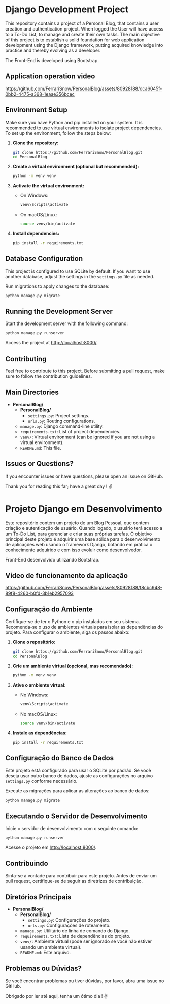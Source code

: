 # Django Development Project

This repository contains a project of a Personal Blog, that contains a user creation and authentication project. When logged the User will have access to a To-Do List, to manage and create their own tasks. The main objective of this project is to establish a solid foundation for web application development using the Django framework, putting acquired knowledge into practice and thereby evolving as a developer.

The Front-End is developed using Bootstrap.

## Application operation video


https://github.com/FerrariSnow/PersonalBlog/assets/80928188/dca6045f-0bb2-4475-a368-1eaae356bcec


## Environment Setup

Make sure you have Python and pip installed on your system. It is recommended to use virtual environments to isolate project dependencies. To set up the environment, follow the steps below:

1. **Clone the repository:**
   ```bash
   git clone https://github.com/FerrariSnow/PersonalBlog.git
   cd PersonalBlog
   ```

2. **Create a virtual environment (optional but recommended):**
   ```bash
   python -m venv venv
   ```

3. **Activate the virtual environment:**
   - On Windows:
     ```bash
     venv\Scripts\activate
     ```
   - On macOS/Linux:
     ```bash
     source venv/bin/activate
     ```

4. **Install dependencies:**
   ```bash
   pip install -r requirements.txt
   ```

## Database Configuration

This project is configured to use SQLite by default. If you want to use another database, adjust the settings in the `settings.py` file as needed.

Run migrations to apply changes to the database:
```bash
python manage.py migrate
```

## Running the Development Server

Start the development server with the following command:
```bash
python manage.py runserver
```

Access the project at [http://localhost:8000/](http://localhost:8000/).

## Contributing

Feel free to contribute to this project. Before submitting a pull request, make sure to follow the contribution guidelines.

## Main Directories

- **PersonalBlog/**
  - **PersonalBlog/**
    - `settings.py`: Project settings.
    - `urls.py`: Routing configurations.
  - `manage.py`: Django command-line utility.
  - `requirements.txt`: List of project dependencies.
  - `venv/`: Virtual environment (can be ignored if you are not using a virtual environment).
  - `README.md`: This file.

## Issues or Questions?

If you encounter issues or have questions, please open an issue on GitHub.

Thank you for reading this far; have a great day ! :v:



# Projeto Django em Desenvolvimento

Este repositório contém um projeto de um Blog Pessoal, que contem criação e autenticação de usuário. Quando logado, o usuário terá acesso a um To-Do List, para gerenciar e criar suas próprias tarefas. O objetivo principal deste projeto é adquirir uma base sólida para o desenvolvimento de aplicações web usando o framework Django, botando em prática o conhecimento adquirido e com isso evoluir como desenvolvedor.

Front-End desenvolvido utilizando Bootstrap.

## Vídeo de funcionamento da aplicação


https://github.com/FerrariSnow/PersonalBlog/assets/80928188/f8cbc948-89f8-4260-b0fd-3b1eb2957093


## Configuração do Ambiente

Certifique-se de ter o Python e o pip instalados em seu sistema. Recomenda-se o uso de ambientes virtuais para isolar as dependências do projeto. Para configurar o ambiente, siga os passos abaixo:

1. **Clone o repositório:**
   ```bash
   git clone https://github.com/FerrariSnow/PersonalBlog.git
   cd PersonalBlog
   ```

2. **Crie um ambiente virtual (opcional, mas recomendado):**
   ```bash
   python -m venv venv
   ```

3. **Ative o ambiente virtual:**
   - No Windows:
     ```bash
     venv\Scripts\activate
     ```
   - No macOS/Linux:
     ```bash
     source venv/bin/activate
     ```

4. **Instale as dependências:**
   ```bash
   pip install -r requirements.txt
   ```

## Configuração do Banco de Dados

Este projeto está configurado para usar o SQLite por padrão. Se você deseja usar outro banco de dados, ajuste as configurações no arquivo `settings.py` conforme necessário.

Execute as migrações para aplicar as alterações ao banco de dados:
```bash
python manage.py migrate
```

## Executando o Servidor de Desenvolvimento

Inicie o servidor de desenvolvimento com o seguinte comando:
```bash
python manage.py runserver
```

Acesse o projeto em [http://localhost:8000/](http://localhost:8000/).

## Contribuindo

Sinta-se à vontade para contribuir para este projeto. Antes de enviar um pull request, certifique-se de seguir as diretrizes de contribuição.

## Diretórios Principais

- **PersonalBlog/**
  - **PersonalBlog/**
    - `settings.py`: Configurações do projeto.
    - `urls.py`: Configurações de roteamento.
  - `manage.py`: Utilitário de linha de comando do Django.
  - `requirements.txt`: Lista de dependências do projeto.
  - `venv/`: Ambiente virtual (pode ser ignorado se você não estiver usando um ambiente virtual).
  - `README.md`: Este arquivo.

## Problemas ou Dúvidas?

Se você encontrar problemas ou tiver dúvidas, por favor, abra uma issue no GitHub.

Obrigado por ler até aqui, tenha um ótimo dia ! :v:
